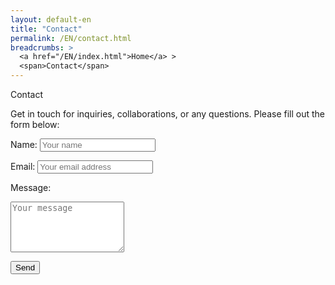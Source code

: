 ```yaml
---
layout: default-en
title: "Contact"
permalink: /EN/contact.html
breadcrumbs: >
  <a href="/EN/index.html">Home</a> >
  <span>Contact</span>
---
```

<div class="text-container">
  <!-- Título principal -->
  <div class="titulo">Contact</div>

  <!-- Párrafo descriptivo -->
  <p class="parrafo">
    Get in touch for inquiries, collaborations, or any questions. 
    Please fill out the form below:
  </p>
</div>

<form class="contact-form" 
      action="https://formsubmit.co/e.garnicasanchez@gmail.com" 
      method="POST">
  
  <!-- Campos del formulario -->
  <label for="name">Name:</label>
  <input type="text" id="name" name="name" required placeholder="Your name">

  <label for="email">Email:</label>
  <input type="email" id="email" name="email" required placeholder="Your email address">

  <label for="message">Message:</label>
  <textarea id="message" name="message" rows="5" required placeholder="Your message"></textarea>

  <!-- Botón de envío -->
  <button type="submit">Send</button>

  <!-- Campos ocultos que NO cambian -->
  <input type="hidden" name="_next" value="https://eggs-artesvisuales.github.io/EN/Thankyou.html">
  <input type="hidden" name="_captcha" value="false">
</form>
